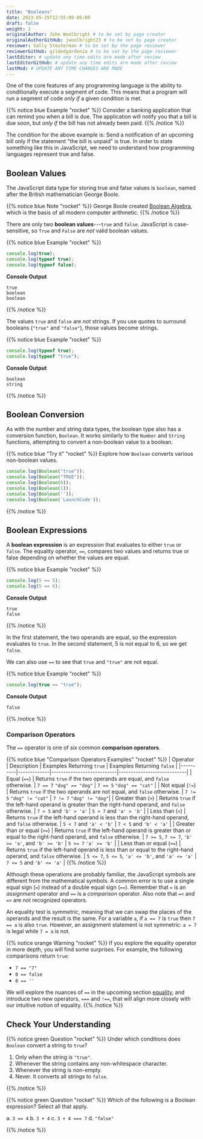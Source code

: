 ```yaml
---
title: "Booleans"
date: 2023-05-25T12:55:09-05:00
draft: false
weight: 1
originalAuthor: John Woolbright # to be set by page creator
originalAuthorGitHub: jwoolbright23 # to be set by page creator
reviewer: Sally Steuterman # to be set by the page reviewer
reviewerGitHub: gildedgardenia # to be set by the page reviewer
lastEditor: # update any time edits are made after review
lastEditorGitHub: # update any time edits are made after review
lastMod: # UPDATE ANY TIME CHANGES ARE MADE
---
```


One of the core features of any programming language is the ability to conditionally execute a segment of code. This means that a program will run a segment of code *only if* a given condition is met.

{{% notice blue Example "rocket" %}}
Consider a banking application that can remind you when a bill is due. The application will notify you that a bill is due soon, but *only if* the bill has not already been paid.
{{% /notice %}}

The condition for the above example is: Send a notification of an upcoming bill only if the statement "the bill is unpaid" is true. In order to state something like this in JavaScript, we need to understand how programming languages represent true and false.

## Boolean Values

The JavaScript data type for storing true and false values is `boolean`, named after the British mathematician George Boole.

{{% notice blue Note "rocket" %}}
George Boole created [Boolean Algebra](https://en.wikipedia.org/wiki/Boolean_algebra), which is the basis of all modern computer arithmetic.
{{% /notice %}}

There are only two **boolean values**---`true` and `false`. JavaScript is case-sensitive, so `True` and `False` are *not* valid boolean values.

{{% notice blue Example "rocket" %}}
```javascript
console.log(true);
console.log(typeof true);
console.log(typeof false);
```

**Console Output**

```
true
boolean
boolean
```
{{% /notice %}}

The values `true` and `false` are *not* strings. If you use quotes to surround booleans (`"true"` and `"false"`), those values become strings.

{{% notice blue Example "rocket" %}}
```javascript
console.log(typeof true);
console.log(typeof "true");
```

**Console Output**

```console
boolean
string
```
{{% /notice %}}

## Boolean Conversion

As with the number and string data types, the boolean type also has a conversion function, `Boolean`. It works similarly to the `Number` and `String` functions, attempting to convert a non-boolean value to a boolean.

{{% notice blue "Try it" "rocket" %}}
Explore how `Boolean` converts various non-boolean values.

```javascript
console.log(Boolean("true"));
console.log(Boolean("TRUE"));
console.log(Boolean(0));
console.log(Boolean(1));
console.log(Boolean(''));
console.log(Boolean('LaunchCode'));
```
{{% /notice %}}

## Boolean Expressions

A **boolean expression** is an expression that evaluates to either `true` or `false`. The equality operator, `==`, compares two values and returns true or false depending on whether the values are equal.

{{% notice blue Example "rocket" %}}
```javascript
console.log(5 == 5);
console.log(5 == 6);
```

**Console Output**

```console
true
false
```
{{% /notice %}}

In the first statement, the two operands are equal, so the expression evaluates to `true`. In the second statement, 5 is not equal to 6, so we get `false`.

We can also use `==` to see that `true` and `"true"` are not equal.

{{% notice blue Example "rocket" %}}
```javascript
console.log(true == "true");
```

**Console Output**

```console
false
```
{{% /notice %}}

### Comparison Operators

The `==` operator is one of six common **comparison operators**.

{{% notice blue "Comparison Operators Examples" "rocket" %}}
| Operator | Description | Examples Returning `true` | Examples Returning `false` |
|----------|-------------|---------------------------|----------------------------|
| Equal (`==`) | Returns `true` if the two operands are equal, and `false` otherwise. | `7 == 7` `"dog" == "dog"` | `7 == 5` `"dog" == "cat"` |
| Not equal (`!=`) | Returns `true` if the two operands are not equal, and `false` otherwise. | `7 != 5` `"dog" != "cat"` | `7 != 7` `"dog" != "dog"`|
| Greater than (`>`)  | Returns `true` if the left-hand operand is greater than the right-hand operand, and `false` otherwise. | `7 > 5` and `'b' > 'a'` | `5 > 7` and `'a' > 'b'` |
| Less than (`<`)     | Returns `true` if the left-hand operand is less than the right-hand operand, and `false` otherwise. | `5 < 7` and `'a' < 'b'` | `7 < 5` and `'b' < 'a'` |
| Greater than or equal (`>=`) | Returns `true` if the left-hand operand is greater than or equal to the right-hand operand, and `false` otherwise. | `7 >= 5`, `7 >= 7`, `'b' >= 'a'`, and `'b' >= 'b'` | `5 >= 7` `'a' >= 'b'` |
| Less than or equal (`<=`) | Returns `true` if the left-hand operand is less than or equal to the right-hand operand, and `false` otherwise. | `5 <= 7`, `5 <= 5`, `'a' <= 'b'`, and `'a' <= 'a'` | `7 <= 5` and `'b' <= 'a'` |
{{% /notice %}}

Although these operations are probably familiar, the JavaScript symbols are different from the mathematical symbols. A common error is to use a single equal sign (`=`) instead of a double equal sign (`==`). Remember that `=` is an *assignment* operator and `==` is a *comparison* operator. Also note that `=<` and `=>` are not recognized operators.

An equality test is *symmetric*, meaning that we can swap the places of the operands and the result is the same. For a variable `a`, if `a == 7` is `true` then `7 == a` is also `true`. However, an assignment statement is not symmetric: `a = 7` is legal while `7 = a` is not.

{{% notice orange Warning "rocket" %}}
If you explore the equality operator in more depth, you will find some surprises. For example, the following comparisons return `true`:

- `7 == "7"`
- `0 == false`
- `0 == ''`

We will explore the nuances of `==` in the upcoming section [equality](#equality), and introduce two new operators, `===` and `!==`, that will align more closely with our intuitive notion of equality.
{{% /notice %}}

## Check Your Understanding

{{% notice green Question "rocket" %}}
Under which conditions does `Boolean` convert a string to `true`?

1. Only when the string is `"true"`.
1. Whenever the string contains any non-whitespace character.
1. Whenever the string is non-empty.
1. Never. It converts all strings to `false`.

<!-- Solution: Whener the string is non-empty -->
{{% /notice %}}

{{% notice green Question "rocket" %}}
Which of the following is a Boolean expression? Select all that apply.

a. `3 == 4`
b. `3 + 4`
c. `3 + 4 === 7`
d. `"false"`

<!-- Solution: 3 == 4 and 3 +4 === 7 -->
{{% /notice %}}